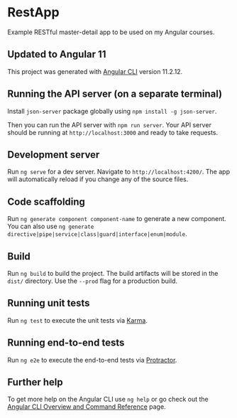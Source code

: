 # RestApp

Example RESTful master-detail app to be used on my Angular courses.

## Updated to Angular 11

This project was generated with [Angular CLI](https://github.com/angular/angular-cli) version 11.2.12.

## Running the API server (on a separate terminal)

Install `json-server` package globally using `npm install -g json-server`.

Then you can run the API server with `npm run server`. Your API server should be running at `http://localhost:3000` and ready to take requests.

## Development server

Run `ng serve` for a dev server. Navigate to `http://localhost:4200/`. The app will automatically reload if you change any of the source files.

## Code scaffolding

Run `ng generate component component-name` to generate a new component. You can also use `ng generate directive|pipe|service|class|guard|interface|enum|module`.

## Build

Run `ng build` to build the project. The build artifacts will be stored in the `dist/` directory. Use the `--prod` flag for a production build.

## Running unit tests

Run `ng test` to execute the unit tests via [Karma](https://karma-runner.github.io).

## Running end-to-end tests

Run `ng e2e` to execute the end-to-end tests via [Protractor](http://www.protractortest.org/).

## Further help

To get more help on the Angular CLI use `ng help` or go check out the [Angular CLI Overview and Command Reference](https://angular.io/cli) page.
